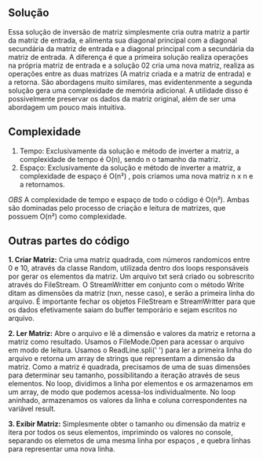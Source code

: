 ## Solução

Essa solução de inversão de matriz simplesmente cria outra matriz a partir da matriz de entrada, e alimenta sua diagonal principal com a diagonal secundária da matriz de entrada e a diagonal principal com a secundária da matriz de entrada.
A diferença é que a primeira solução realiza operações na própria matriz de entrada e a solução 02 cria uma nova matriz, realiza as operações entre as duas matrizes (A matriz criada e a matriz de entrada) e a retorna. São abordagens muito similares, mas evidentenmente a segunda solução gera uma complexidade de memória adicional. A utilidade disso é possivelmente preservar os dados da matriz original, além de ser uma abordagem um pouco mais intuitiva.

## Complexidade

1. Tempo: Exclusivamente da solução e método de inverter a matriz, a complexidade de tempo é O(n), sendo n o tamanho da matriz.
2. Espaço: Exclusivamente da solução e método de inverter a matriz, a complexidade de espaço é O(n²) , pois criamos uma nova matriz n x n e a retornamos.

_OBS_ A complexidade de tempo e espaço de todo o código é O(n²). Ambas são dominadas pelo processo de criação e leitura de matrizes, que possuem O(n²) como complexidade.

## Outras partes do código

**1. Criar Matriz:**
Cria uma matriz quadrada, com números randomicos entre 0 e 10, através da classe Random, utilizada dentro dos loops responsáveis por gerar os elementos da matriz. Um arquivo txt será criado ou sobrescrito através do FileStream. O StreamWritter em conjunto com o método Write ditam as dimensões da matriz (nxn, nesse caso), e serão a primeira linha do arquivo. É importante fechar os objetos FileStream e StreamWritter para que os dados efetivamente saiam do buffer temporário e sejam escritos no arquivo.

**2. Ler Matriz:**
Abre o arquivo e lê a dimensão e valores da matriz e retorna a matriz como resultado. Usamos o FileMode.Open para acessar o arquivo em modo de leitura. Usamos o ReadLine.spli(' ') para ler a primeira linha do arquivo e retorna um array de strings que representam a dimensão da matriz. Como a matriz é quadrada, precisamos de uma de suas dimensões para determinar seu tamanho, possibilitando a iteração através de seus elementos. No loop, dividimos a linha por elementos e os armazenamos em um array, de modo que podemos acessa-los individualmente. No loop aninhado, armazenamos os valores da linha e coluna correspondentes na variável result.

**3. Exibir Matriz:**
Simplesmente obter o tamanho ou dimensão da matriz e itera por todos os seus elementos, imprimindo os valores no console, separando os elemetos de uma mesma linha por espaços , e quebra linhas para representar uma nova linha.
